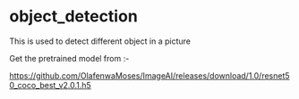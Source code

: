# object_detection
This is used to detect different object in a picture



Get the pretrained model from :-


https://github.com/OlafenwaMoses/ImageAI/releases/download/1.0/resnet50_coco_best_v2.0.1.h5
